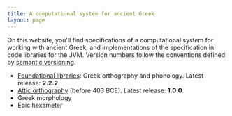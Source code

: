 ```yaml
---
title: A computational system for ancient Greek
layout: page
---
```


On this website, you'll find specifications of a computational system for working with ancient Greek, and implementations of the specification in code libraries for the JVM.  Version numbers follow the conventions defined by [semantic versioning](http://semver.org/).


- [Foundational libraries](basics): Greek orthography and phonology.  Latest release: **2.2.2**.
- [Attic orthography](attic) (before 403 BCE).  Latest release:  **1.0.0**.
- Greek morphology
- Epic hexameter
